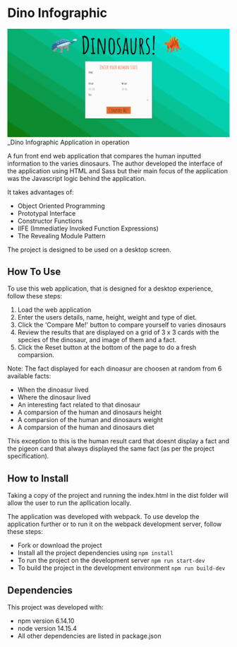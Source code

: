 # Dino Infographic 

![web application](dino.gif)
_Dino Infographic Application in operation

A fun front end web application that compares the human inputted information to the varies dinosaurs. The author developed the interface of the application using HTML and Sass but their main focus of the application was the Javascript logic behind the application. 

It takes advantages of:
- Object Oriented Programming
- Prototypal Interface
- Constructor Functions
- IIFE (Immediatley Invoked Function Expressions)
- The Revealing Module Pattern

The project is designed to be used on a desktop screen. 

## How To Use

To use this web application, that is designed for a desktop experience, follow these steps: 

1. Load the web application
2. Enter the users details, name, height, weight and type of diet. 
3. Click the 'Compare Me!' button to compare yourself to varies dinosaurs
4. Review the results that are displayed on a grid of 3 x 3 cards with the species of the dinosaur, and image of them and a fact.
5. Click the Reset button at the bottom of the page to do a fresh comparsion.

Note: The fact displayed for each dinoasur are choosen at random from 6 available facts: 
- When the dinoasur lived
- Where the dinosaur lived
- An interesting fact related to that dinosaur
- A comparsion of the human and dinosaurs height
- A comparsion of the human and dinosaurs weight
- A comparsion of the human and dinosaurs diet 

This exception to this is the human result card that doesnt display a fact and the pigeon card that always displayed the same fact (as per the project specification).

## How to Install

Taking a copy of the project and running the index.html in the dist folder will allow the user to run the apllication locally. 

The application was developed with webpack. To use develop the application further or to run it on the webpack development server, follow these steps:

- Fork or download the project
- Install all the project dependencies using `npm install`
- To run the project on the development server `npm run start-dev`
- To build the project in the development environment `npm run build-dev`

## Dependencies

This project was developed with:
- npm version 6.14.10
- node version 14.15.4
- All other dependencies are listed in package.json

